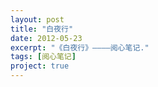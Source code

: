```yaml
---
layout: post
title: "白夜行"
date: 2012-05-23
excerpt: "《白夜行》————阅心笔记."
tags: [阅心笔记]
project: true
---
```

